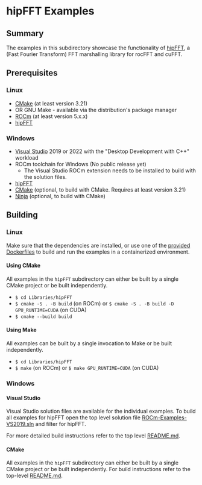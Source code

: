 # hipFFT Examples

## Summary

The examples in this subdirectory showcase the functionality of [hipFFT](https://github.com/ROCm/hipFFT), a (Fast Fourier Transform) FFT marshalling library for rocFFT and cuFFT.

## Prerequisites

### Linux

- [CMake](https://cmake.org/download/) (at least version 3.21)
- OR GNU Make - available via the distribution's package manager
- [ROCm](https://docs.amd.com/bundle/ROCm-Installation-Guide-v5.1.3/page/Overview_of_ROCm_Installation_Methods.html) (at least version 5.x.x)
- [hipFFT](https://github.com/ROCm/hipFFT)

### Windows

- [Visual Studio](https://visualstudio.microsoft.com/) 2019 or 2022 with the "Desktop Development with C++" workload
- ROCm toolchain for Windows (No public release yet)
  - The Visual Studio ROCm extension needs to be installed to build with the solution files.
- [hipFFT](https://github.com/ROCm/hipFFT)
- [CMake](https://cmake.org/download/) (optional, to build with CMake. Requires at least version 3.21)
- [Ninja](https://ninja-build.org/) (optional, to build with CMake)

## Building

### Linux

Make sure that the dependencies are installed, or use one of the [provided Dockerfiles](../../Dockerfiles/) to build and run the examples in a containerized environment.

#### Using CMake

All examples in the `hipFFT` subdirectory can either be built by a single CMake project or be built independently.

- `$ cd Libraries/hipFFT`
- `$ cmake -S . -B build` (on ROCm) or `$ cmake -S . -B build -D GPU_RUNTIME=CUDA` (on CUDA)
- `$ cmake --build build`

#### Using Make

All examples can be built by a single invocation to Make or be built independently.

- `$ cd Libraries/hipFFT`
- `$ make` (on ROCm) or `$ make GPU_RUNTIME=CUDA` (on CUDA)

### Windows

#### Visual Studio

Visual Studio solution files are available for the individual examples. To build all examples for hipFFT open the top level solution file [ROCm-Examples-VS2019.sln](../../ROCm-Examples-VS2019.sln) and filter for hipFFT.

For more detailed build instructions refer to the top level [README.md](../../README.md#visual-studio).

#### CMake

All examples in the `hipFFT` subdirectory can either be built by a single CMake project or be built independently. For build instructions refer to the top-level [README.md](../../README.md#cmake-2).
